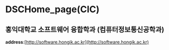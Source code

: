 # DSCHome_page(CIC)
## 홍익대학교 소프트웨어 융합학과 (컴퓨터정보통신공학과)
**address**:[http://software.hongik.ac.kr](http://software.hongik.ac.kr)

